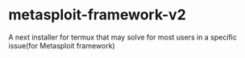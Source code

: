 # metasploit-framework-v2
A next installer for termux that may solve for most users in a specific issue(for Metasploit framework)
